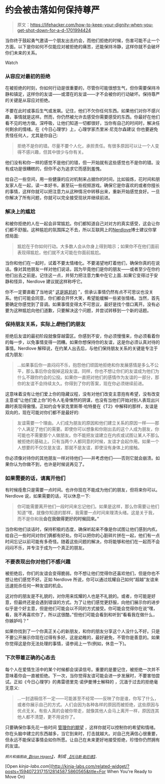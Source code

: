 # 约会被击落如何保持尊严

> 原文：<https://lifehacker.com/how-to-keep-your-dignity-when-you-get-shot-down-for-a-d-1701994424>

当你终于鼓起勇气邀请一个朋友出去约会，而他们拒绝的时候，伤害可能不止一个方面。以下是你如何不仅能应对被拒绝的痛苦，还能保持冷静，这样你就不会破坏你们未来的关系。

Watch

### **从容应对最初的拒绝**

在被拒绝的时刻，你如何行动是很重要的，尽管你可能很想生气，但你需要保持冷静和镇定，这样你的友谊——或潜在的友谊——才不会被你的行动破坏。保持尊严的关键是从容应对拒绝。

不要在此时或事后生气或发飙。记住，他们不欠你任何东西。如果他们对你不感兴趣，事情就是这样。然而，你仍然被允许去感受你需要感受的东西。你最好在他们看不见的地方做。深呼吸，让他们知道一切都很好，当你有自己的时间时，解决任何剩余的情绪。在《今日心理学》上，心理学家杰里米·尼克尔森建议 你也要避免责怪任何人，尤其是你自己:

> 拒绝不是你的错。尽量不要个人化，承担责任。有很多原因可以让一个人变得不感兴趣，但其中很少与你有关。

他们没有和你一样的感觉不是他们的错，但一开始就有这些感觉也不是你的错。没有成功是很糟糕的，但你不必为追求它而感到羞愧。

给自己一些空间，用一些健康的应对机制来占据你的时间，比如锻炼，花时间和朋友家人在一起，读一本好书，甚至玩一些视频游戏。确保它是你喜欢的或者你擅长的事情，这样你就可以把注意力从这种情况中转移出来，重新开始感觉良好。一旦你解决了所有问题，你就可以完全接受现状并继续前进。

### **解决**上的尴尬

和被你拒绝的人在一起会非常尴尬。你们都知道自己对对方的真实感受，这会让你们都不舒服。这种尴尬的氛围挥之不去，所以互联网上的[Nerdlove](http://www.doctornerdlove.com/)博士建议你掌控局面:

> 尴尬在于你如何行动。大多数人会从你身上得到暗示；如果你不在他们面前表现得尴尬，他们就不太可能在你面前尴尬。

当你和他们在一起时，试着不要太情绪化。不要渴望地盯着他们，确保你真的在说话。像对其他朋友一样对他们说话，因为毕竟他们是你的朋友——或者至少在你约他们出去之前是。记住这一点，并努力把注意力集中在它上面..如果它变得过于安静和怪异，Nerdlove 建议就这样称呼它。

你不一定要直截了当地说“ [这是尴尬的](https://lifehacker.com/avoid-the-phrase-this-is-awkward-in-uncomfortable-sit-1686684538) ”，但承认事情仍然有点不可思议也没关系。他们可能会同意，你们都会开怀大笑，希望能缓解一些紧张情绪。当然，首先要确定你感觉到了音调。如果事情变得太不可思议，最好是找个借口离开。没有必要为这种尴尬向他们道歉，只要解决这个问题，并尝试转移到一个新的话题。

### **保持朋友关系，实际上*是*他们的朋友**

拒绝后友谊的最初阶段就像穿越雷区。你感到不安，你必须慢慢来，你必须看着你的每一步，以免事情变得一团糟。如果你想保持你的友谊，这是你必须认真对待的事情。Nerdlove 解释说，在约某人出去后，与他们保持朋友关系的关键是专注于成为朋友:

> ...如果事后你一直闷闷不乐，抱怨他们顽固地拒绝和你发展感情是多么不公平，那么事后你会毁掉这段友谊。同样，你也不想让你们的友谊成为他们为什么不跟你约会的公投。如果你一直把对他们的感情作为友谊的一部分，那你的友谊不会持续太久。你得到了你的答案，现在你必须继续前进。

这意味着没有让他们爱上你的隐藏议程，没有对他们改变主意抱有希望，没有改变主意或“让他们爱上你”的令人毛骨悚然的阴谋，也没有当他们开始对别人表现出兴趣时表现得傲慢。正如约会专家克里斯蒂·哈特曼在《T2》中解释的那样，友谊是双向的，现在可能对你们都不是最好的:

> 友谊需要一个理由。人们成为朋友的原因和他们建立关系的原因一样——那个人满足了他们的需要。即使你可以想象和你刚出去的这个人成为朋友，你可能也不需要那个人做朋友。你不能把友谊建立在内疚或试图让某人不那么被拒绝的基础上。只有当两个人都同意的时候，友谊才会起作用。如果一个人想要的不仅仅是友谊，那就不是友谊，即使没有身体上的接触。

你必须像对待你的其他朋友一样对待他们——并考虑他们——否则它就会崩溃。如果你认为你做不到，也许是时候说再见了。

### **如果需要的话，请离开他们**

有时候痊愈只是需要一点时间。也许你现在不能成为他们的朋友，但将来你可以。Nerdlove 说，如果需要的话，可以休息一下:

> 你可能需要离开他们一段时间来忘记他们。如果是这样，那么你需要让他们知道“嘿，就像你知道的那样，我需要一点时间来理清头绪。这是关于我，而不是你和我**会在我做得更好的时候回来。”**

当你和他们谈话时，保持积极的态度，确保听起来不像是你试图让他们感到内疚。给自己一些时间对你们俩都有好处。你可以把你的心脏碎片拼在一起，他们有一点时间忘记以前可能有多奇怪。随着这些问题的解决，你将能够和他们在一起而不会闷闷不乐，并专注于成为一个真正的朋友。

### 不要表现出你对他们不感兴趣

被拒绝后，你们的友谊会变得脆弱。你不想让他们觉得你还喜欢他们，但是你也不想让他们感觉不好。正如 Nerdlove 所说，你可以通过炫耀自己如何“超越”友谊来迅速扼杀任何一种友谊的机会。

这对你的朋友是不礼貌的，对你用来炫耀的人也是不礼貌的。或者，你可能是好意，但最终还是会遇到错误的方式。为了让他们感觉更舒服，向他们展示你的进步似乎是个好主意，但是他们可能会以不同的方式接受。你可能会觉得你在说“嘿，看，我不再喜欢你了，所以这很酷，”但他们可能会看到和听到“看看我在做什么，你嫉妒吗？”

如果你找到了一个你真正关心的新朋友，和你的朋友分享这个人没什么不好。只是不要公开展示你现在过得有多好。这是幼稚的，最好避免，不管你是善意的。如果你觉得这是你无法处理的事情，请参阅上一节(例如，休息一下)。

### **下次带着正确的心态去**

每个人在爱情生活中的某个时候都会误读信号。重要的是要记住，被拒绝一次并不意味着你会一直被拒绝。下一次，当你觉得友谊可能会进一步发展时，不要害怕尝试。正如《今日心理学》的弗雷德里克·诺伊曼博士解释的 ，沉湎于过去的拒绝毫无意义:

> ...一封退稿信不一定——可能甚至不经常——反映了你是谁，你写了什么，或者你展示自己的方式。人们会因为各种各样的原因而被拒绝，这些原因与优点无关。有些人真的会被你带走，就像其他人会马上离开一样，原因连其他人都不清楚，更不用说你了。

只要确保你事先花一些时间 [管理你的期望](https://lifehacker.com/how-to-use-rejection-to-set-yourself-up-for-a-second-sh-1678175201) ，这样你就可以控制你的希望和情绪。你在头脑中建立的东西越多，当它到来时，打击就越大。对自己充满信心很重要，但永远不能保证事情会如你所愿。让自己在未来更好地接受拒绝，珍惜你仍然拥有的友谊。

<small>*照片和插图由*</small>[<small>*【Brian Hagen】*</small>](http://www.brian-hagen.com/)*，*制成* [<small>*【托马斯·勒厄德】*</small>](https://www.flickr.com/photos/thomasleuthard/5936476818)<small>*，*</small>*

[Open *kinja-labs.com*](http://kinja-labs.com/related-widget/?posts=1594072317,1512814587,5860565&title=For When You're Ready to Move On)